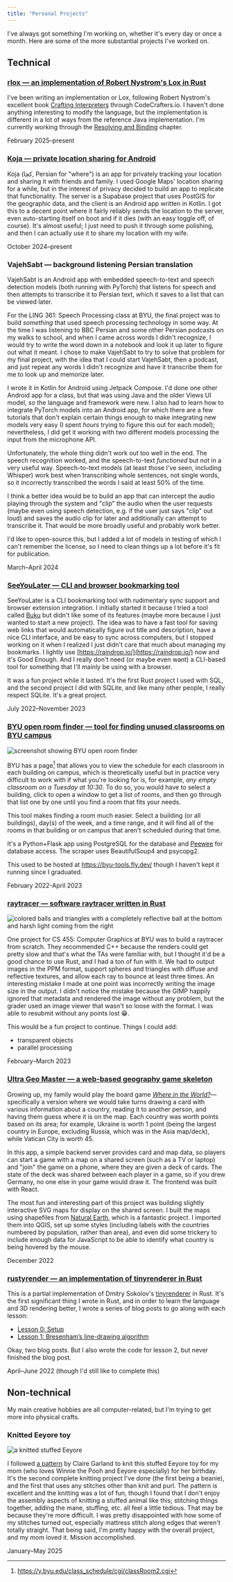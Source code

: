 ```yaml
---
title: "Personal Projects"
---
```


I've always got something I'm working on, whether it's every day or once a month. Here are some of the more substantial projects I've worked on.

## Technical

### [rlox — an implementation of Robert Nystrom's Lox in Rust](https://github.com/phinjensen/rlox)

I've been writing an implementation or Lox, following Robert Nystrom's excellent book [Crafting Interpreters](https://craftinginterpreters.com/) through CodeCrafters.io. I haven't done anything interesting to modify the language, but the implementation is different in a lot of ways from the reference Java implementation. I'm currently working through the [Resolving and Binding](https://craftinginterpreters.com/resolving-and-binding.html) chapter.

February 2025–present

### [Koja — private location sharing for Android](https://sr.ht/~phinjensen/koja/)

Koja (کچا, Persian for "where") is an app for privately tracking your location and sharing it with friends and family. I used Google Maps' location sharing for a while, but in the interest of privacy decided to build an app to replicate that functionality. The server is a Supabase project that uses PostGIS for the geographic data, and the client is an Android app written in Kotlin. I got this to a decent point where it fairly reliably sends the location to the server, even auto-starting itself on boot and if it dies (with an easy toggle off, of course). It's almost useful; I just need to push it through some polishing, and then I can actually use it to share my location with my wife.

October 2024–present

### VajehSabt — background listening Persian translation

VajehSabt is an Android app with embedded speech-to-text and speech detection models (both running with PyTorch) that listens for speech and then attempts to transcribe it to Persian text, which it saves to a list that can be viewed later.

For the LING 361: Speech Processing class at BYU, the final project was to build _something_ that used speech processing technology in some way. At the time I was listening to BBC Persian and some other Persian podcasts on my walks to school, and when I came across words I didn't recognize, I would try to write the word down in a notebook and look it up later to figure out what it meant. I chose to make VajehSabt to try to solve that problem for my final project, with the idea that I could start VajehSabt, then a podcast, and just repeat any words I didn't recognize and have it transcribe them for me to look up and memorize later.

I wrote it in Kotlin for Android using Jetpack Compose. I'd done one other Android app for a class, but that was using Java and the older Views UI model, so the language and framework were new. I also had to learn how to integrate PyTorch models into an Android app, for which there are a few tutorials that don't explain certain things enough to make integrating new models very easy (I spent _hours_ trying to figure this out for each model); nevertheless, I did get it working with two different models processing the input from the microphone API.

Unfortunately, the whole thing didn't work out too well in the end. The speech recognition worked, and the speech-to-text _functioned_ but not in a very useful way. Speech-to-text models (at least those I've seen, including Whisper) work best when transcribing whole sentences, not single words, so it incorrectly transcribed the words I said at least 50% of the time.

I think a better idea would be to build an app that can intercept the audio playing through the system and "clip" the audio when the user requests (maybe even using speech detection, e.g. if the user just says "clip" out loud) and saves the audio clip for later and additionally can attempt to transcribe it. That would be more broadly useful and probably work better.

I'd like to open-source this, but I added a lot of models in testing of which I can't remember the license, so I need to clean things up a lot before it's fit for publication.

March–April 2024

### [SeeYouLater — CLI and browser bookmarking tool](https://github.com/phinjensen/seeyoulater)

SeeYouLater is a CLI bookmarking tool with rudimentary sync support and browser extension integration. I initially started it because I tried a tool called [Buku](https://github.com/jarun/buku) but didn't like some of its features (maybe more because I just wanted to start a new project). The idea was to have a fast tool for saving web links that would automatically figure out title and description, have a nice CLI interface, and be easy to sync across computers, but I stopped working on it when I realized I just didn't care that much about managing my bookmarks. I lightly use [https://raindrop.io/](https://raindrop.io/) now and it's Good Enough. And I really don't need (or maybe even want) a CLI-based tool for something that I'll mainly be using with a browser.

It was a fun project while it lasted. It's the first Rust project I used with SQL, and the second project I did with SQLite, and like many other people, I really respect SQLite. It's a great project.

July 2022–November 2023

### [BYU open room finder — tool for finding unused classrooms on BYU campus](https://github.com/phinjensen/byu-tools)

![screenshot showing BYU open room finder](byu-tools.jpg)

BYU has a page[^1] that allows you to view the schedule for each classroom in each building on campus, which is theoretically useful but in practice very difficult to work with if what you're looking for is, for example, _any empty classroom on a Tuesday at 10:30_. To do so, you would have to select a building, click to open a window to get a list of rooms, and then go through that list one by one until you find a room that fits your needs.

This tool makes finding a room much easier. Select a building (or all buildings), day(s) of the week, and a time range, and it will find all of the rooms in that building or on campus that aren't scheduled during that time.

It's a Python+Flask app using PostgreSQL for the database and [Peewee](https://docs.peewee-orm.com/en/latest/) for database access. The scraper uses BeautifulSoup4 and psycopg2.

This used to be hosted at https://byu-tools.fly.dev/ though I haven't kept it running since I graduated.

February 2022-April 2023

### [raytracer — software raytracer written in Rust](https://github.com/phinjensen/raytracer)

![colored balls and triangles with a completely reflective ball at the bottom and harsh light coming from the right](raytracer.jpg)

One project for CS 455: Computer Graphics at BYU was to build a raytracer from scratch. They recommended C++ because the renders could get pretty slow and that's what the TAs were familiar with, but I thought it'd be a good chance to use Rust, and I had a ton of fun with it. We had to output images in the PPM format, support spheres and triangles with diffuse and reflective textures, and allow each ray to bounce at least three times. An interesting mistake I made at one point was incorrectly writing the image size in the output. I didn't notice the mistake because the GIMP happily ignored that metadata and rendered the image without any problem, but the grader used an image viewer that wasn't so loose with the format. I was able to resubmit without any points lost 😁.

This would be a fun project to continue. Things I could add:

- transparent objects
- parallel processing

February–March 2023

### [Ultra Geo Master — a web-based geography game skeleton](https://github.com/phinjensen/ultra-geo-master)

Growing up, my family would play the board game _[Where in the World?](https://boardgamegeek.com/boardgame/9646/where-in-the-world)_—specifically a version where we would take turns drawing a card with various information about a country, reading it to another person, and having them guess where it is on the map. Each country was worth points based on its area; for example, Ukraine is worth 1 point (being the largest country in Europe, excluding Russia, which was in the Asia map/deck), while Vatican City is worth 45.

In this app, a simple backend server provides card and map data, so players can start a game with a map on a shared screen (such as a TV or laptop) and "join" the game on a phone, where they are given a deck of cards. The state of the deck was shared between each player in a game, so if you drew Germany, no one else in your game would draw it. The frontend was built with React.

The most fun and interesting part of this project was building slightly interactive SVG maps for display on the shared screen. I built the maps using shapefiles from [Natural Earth](https://www.naturalearthdata.com/), which is a fantastic project. I imported them into QGIS, set up some styles (including labels with the countries numbered by population, rather than area), and even did some trickery to include enough data for JavaScript to be able to identify what country is being hovered by the mouse.

December 2022

### [rustyrender — an implementation of tinyrenderer in Rust](https://github.com/phinjensen/rustyrender)

This is a partial implementation of Dmitry Sokolov's [tinyrenderer](https://github.com/ssloy/tinyrenderer/) in Rust. It's the first significant thing I wrote in Rust, and in order to learn the language and 3D rendering better, I wrote a series of blog posts to go along with each lesson:

- [Lesson 0: Setup](http://localhost:1313/blog/2022/rustyrender-tinyrender-in-rust-lesson-0/)
- [Lesson 1: Bresenham’s line-drawing algorithm](http://localhost:1313/blog/2022/rustyrender-tinyrender-in-rust-lesson-0/)

Okay, two blog posts. But I also wrote the code for lesson 2, but never finished the blog post.

April–June 2022 (though I'd still like to complete this)

## Non-technical

My main creative hobbies are all computer-related, but I'm trying to get more into physical crafts.

### Knitted Eeyore toy

![a knitted stuffed Eeyore](eeyore.jpg)

I followed [a pattern](https://www.ravelry.com/patterns/library/eeyore-20) by Claire Garland to knit this stuffed Eeyore toy for my mom (who loves Winnie the Pooh and Eeyore especially) for her birthday. It's the second complete knitting project I've done (the first being a beanie), and the first that uses any stitches other than knit and purl. The pattern is excellent and the knitting was a lot of fun, though I found that I don't enjoy the assembly aspects of knitting a stuffed animal like this; stitching things together, adding the mane, stuffing, etc. all feel a little tedious. That may be because they're more difficult. I was pretty disappointed with how some of my stitches turned out, especially mattress stitch along edges that weren't totally straight. That being said, I'm pretty happy with the overall project, and my mom loved it. Mission accomplished.

January–May 2025

[^1]: https://y.byu.edu/class_schedule/cgi/classRoom2.cgi
